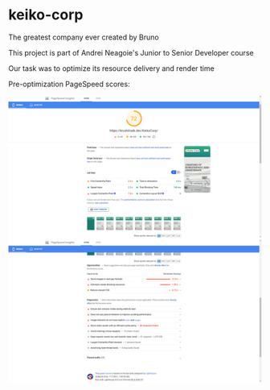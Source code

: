 # keiko-corp
The greatest company ever created by Bruno

This project is part of Andrei Neagoie's Junior to Senior Developer course

Our task was to optimize its resource delivery and render time

Pre-optimization PageSpeed scores:

![Page 1](./screenshots/pre-optimization/page1.png)
![Page 2](./screenshots/pre-optimization/page2.png)
